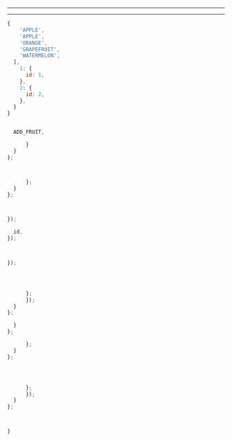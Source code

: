 
________________________________________________________________________________
________________________________________________________________________________







```js
{
    'APPLE',
    'APPLE',
    'ORANGE',
    'GRAPEFRUIT',
    'WATERMELON',
  ],
    1: {
      id: 1,
    },
    2: {
      id: 2,
    },
  }
}
```





```js

  ADD_FRUIT,

      }
  }
};

```

```js


      };
  }
};

```


```js


});

  id,
});
```



```js


});

```

```js


```



```js


      };
      });
  }
};

  }
};

```



```js
      };
  }
};
```


```js
```



```js
```


```js
```


```js
      };
      });
  }
};
```



```
```

```
```


```
}
```

```
```







